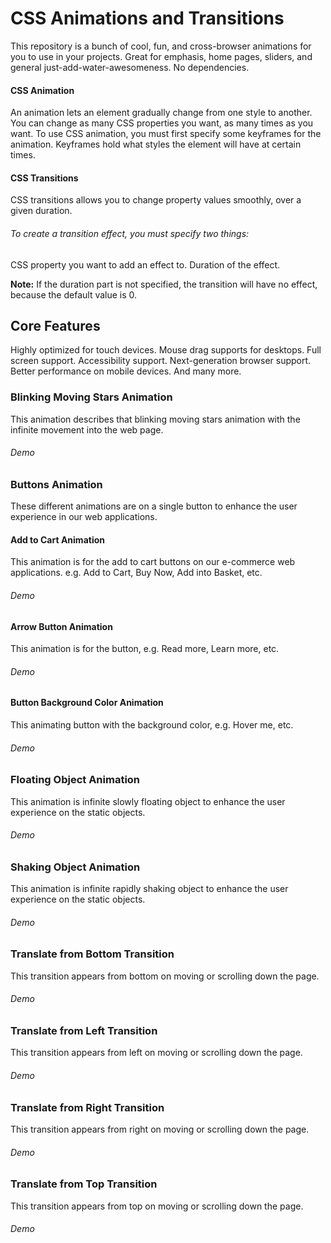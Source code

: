 # CSS Animations and Transitions
This repository is a bunch of cool, fun, and cross-browser animations for you to use in your projects. Great for emphasis, home pages, sliders, and general just-add-water-awesomeness. No dependencies.

#### CSS Animation
An animation lets an element gradually change from one style to another. You can change as many CSS properties you want, as many times as you want. To use CSS animation, you must first specify some keyframes for the animation. Keyframes hold what styles the element will have at certain times.

#### CSS Transitions
CSS transitions allows you to change property values smoothly, over a given duration. 

###### To create a transition effect, you must specify two things:

CSS property you want to add an effect to.
Duration of the effect.

**Note:** If the duration part is not specified, the transition will have no effect, because the default value is 0.

## Core Features
Highly optimized for touch devices.
Mouse drag supports for desktops.
Full screen support.
Accessibility support.
Next-generation browser support.
Better performance on mobile devices.
And many more.

### Blinking Moving Stars Animation
This animation describes that blinking moving stars animation with the infinite movement into the web page.

###### Demo

### Buttons Animation
These different animations are on a single button to enhance the user experience in our web applications.

#### Add to Cart Animation
This animation is for the add to cart buttons on our e-commerce web applications. e.g. Add to Cart, Buy Now, Add into Basket, etc.

###### Demo

#### Arrow Button Animation
This animation is for the button, e.g. Read more, Learn more, etc.

###### Demo


#### Button Background Color Animation
This animating button with the background color, e.g. Hover me, etc.

###### Demo

### Floating Object Animation
This animation is infinite slowly floating object to enhance the user experience on the static objects.

###### Demo 

### Shaking Object Animation
This animation is infinite rapidly shaking object to enhance the user experience on the static objects.

###### Demo 

### Translate from Bottom Transition
This transition appears from bottom on moving or scrolling down the page.

###### Demo 

### Translate from Left Transition
This transition appears from left on moving or scrolling down the page.

###### Demo 

### Translate from Right Transition
This transition appears from right on moving or scrolling down the page.

###### Demo 

### Translate from Top Transition
This transition appears from top on moving or scrolling down the page.

###### Demo 





